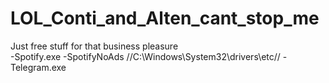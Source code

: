 # LOL_Conti_and_Alten_cant_stop_me
Just free stuff for that business pleasure  
-Spotify.exe
-SpotifyNoAds
//C:\Windows\System32\drivers\etc//
-Telegram.exe
